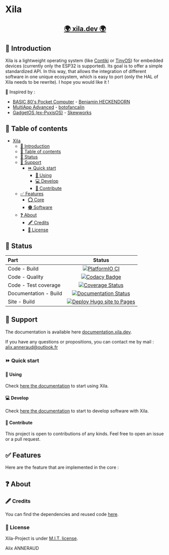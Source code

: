 # Xila

<h2>
<p align="center">
<a href="https://xila.dev">🌍 xila.dev 🌍</a>
</p>
</h2>

## 📰 Introduction

Xila is a lightweight operating system (like [Contiki](https://github.com/contiki-os/contiki "Contiki") or [TinyOS](https://github.com/tinyos/tinyos-main "TinyOS")) for embedded devices (currently only the ESP32 is supported). Its goal is to offer a simple standardized API. In this way, that allows the integration of different software in one unique ecosystem, which is easy to port (only the HAL of Xila needs to be rewrite). I hope you would like it !

💭 Inspired by :
- [BASIC 80's Pocket Computer](https://www.youtube.com/watch?v=Hjdj14C_jAI "BASIC 80's Pocket Computer") - [Benjamin HECKENDORN](https://www.benheck.com/ "Benjamin HECKENDORN")
- [MultiApp Advanced](https://github.com/botofancalin/M5Stack-MultiApp-Advanced "MultiApp Advanced") - [botofancalin](https://github.com/botofancalin "botofancalin")
- [GadgetOS (ex-PyxisOS)](https://www.skewworks.com/pyxis "GadgetOS (ex-PyxisOS)") - [Skewworks](https://www.skewworks.com "Skewworks")


## 📖 Table of contents

- [Xila](#xila)
  - [📰 Introduction](#-introduction)
  - [📖 Table of contents](#-table-of-contents)
  - [🚦 Status](#-status)
  - [📄 Support](#-support)
    - [⏩ Quick start](#-quick-start)
      - [🔰 Using](#-using)
      - [💻 Develop](#-develop)
      - [🔬 Contribute](#-contribute)
  - [✅ Features](#-features)
    - [⭕ Core](#-core)
    - [🟠 Software](#-software)
  - [❓ About](#-about)
    - [🖋️ Credits](#️-credits)
    - [🧾 License](#-license)

## 🚦 Status

| Part | Status |
| :--- | :---: |
| Code - Build | [![PlatformIO CI](https://github.com/AlixANNERAUD/Xila/actions/workflows/build_code.yml/badge.svg)](https://github.com/AlixANNERAUD/Xila/actions/workflows/build_code.yml) |
| Code - Quality | [![Codacy Badge](https://app.codacy.com/project/badge/Grade/680473cc9fca4e059c6055d93315f65c)](https://app.codacy.com/gh/Xila-Project/Code/dashboard?utm_source=gh&utm_medium=referral&utm_content=&utm_campaign=Badge_grade) |
| Code - Test coverage | [![Coverage Status](https://coveralls.io/repos/github/AlixANNERAUD/Xila/badge.svg?branch=main)](https://coveralls.io/github/AlixANNERAUD/Xila?branch=main) |
| Documentation - Build | [![Documentation Status](https://readthedocs.org/projects/xila/badge/?version=latest)](https://xila.readthedocs.io/en/latest/?badge=latest) |
| Site - Build| [![Deploy Hugo site to Pages](https://github.com/AlixANNERAUD/Xila_Site/actions/workflows/hugo.yml/badge.svg)](https://github.com/AlixANNERAUD/Xila_Site/actions/workflows/hugo.yml) |

## 📄 Support

The documentation is available here [documentation.xila.dev](https://documentation.xila.dev/ "Xila documentation").

If you have any questions or propositions, you can contact me by mail : [alix.anneraud@outlook.fr](mailto:alix.anneraud@outlook.fr) 

### ⏩ Quick start

#### 🔰 Using

Check [here the documentation](https://documentation.xila.dev/en/latest/Introduction/Get%20started/Use.html) to start using Xila.

#### 💻 Develop

Check [here the documentation](https://documentation.xila.dev/en/latest/Introduction/Get%20started/Developpment.html) to start to develop software with Xila.

#### 🔬 Contribute

This project is open to contributions of any kinds. Feel free to open an issue or a pull request.

## ✅ Features

Here are the feature that are implemented in the core :



## ❓ About

### 🖋️ Credits

You can find the dependencies and reused code [here](https://documentation.xila.dev/en/latest/About/Credits.html).

### 🧾 License

Xila-Project is under [M.I.T. license](https://alix-anneraud.mit-license.org/ "M.I.T. licence").

Alix ANNERAUD